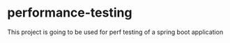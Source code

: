# performance-testing

This project is going to be used for perf testing of a spring boot application
